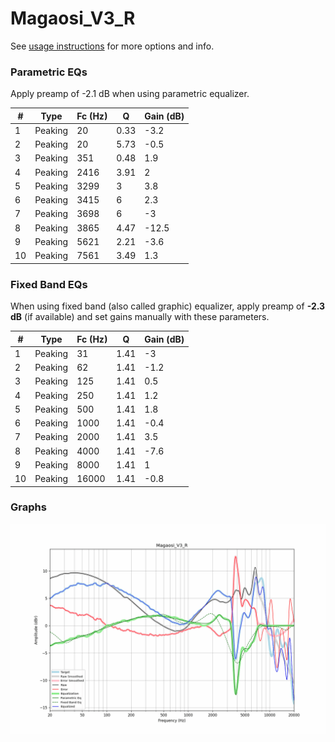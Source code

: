# Magaosi_V3_R
See [usage instructions](https://github.com/jaakkopasanen/AutoEq#usage) for more options and info.

### Parametric EQs
Apply preamp of -2.1 dB when using parametric equalizer.

|   # | Type    |   Fc (Hz) |    Q |   Gain (dB) |
|-----|---------|-----------|------|-------------|
|   1 | Peaking |        20 | 0.33 |        -3.2 |
|   2 | Peaking |        20 | 5.73 |        -0.5 |
|   3 | Peaking |       351 | 0.48 |         1.9 |
|   4 | Peaking |      2416 | 3.91 |         2   |
|   5 | Peaking |      3299 | 3    |         3.8 |
|   6 | Peaking |      3415 | 6    |         2.3 |
|   7 | Peaking |      3698 | 6    |        -3   |
|   8 | Peaking |      3865 | 4.47 |       -12.5 |
|   9 | Peaking |      5621 | 2.21 |        -3.6 |
|  10 | Peaking |      7561 | 3.49 |         1.3 |

### Fixed Band EQs
When using fixed band (also called graphic) equalizer, apply preamp of **-2.3 dB** (if available) and set gains manually with these parameters.

|   # | Type    |   Fc (Hz) |    Q |   Gain (dB) |
|-----|---------|-----------|------|-------------|
|   1 | Peaking |        31 | 1.41 |        -3   |
|   2 | Peaking |        62 | 1.41 |        -1.2 |
|   3 | Peaking |       125 | 1.41 |         0.5 |
|   4 | Peaking |       250 | 1.41 |         1.2 |
|   5 | Peaking |       500 | 1.41 |         1.8 |
|   6 | Peaking |      1000 | 1.41 |        -0.4 |
|   7 | Peaking |      2000 | 1.41 |         3.5 |
|   8 | Peaking |      4000 | 1.41 |        -7.6 |
|   9 | Peaking |      8000 | 1.41 |         1   |
|  10 | Peaking |     16000 | 1.41 |        -0.8 |

### Graphs
![](./Magaosi_V3_R.png)
